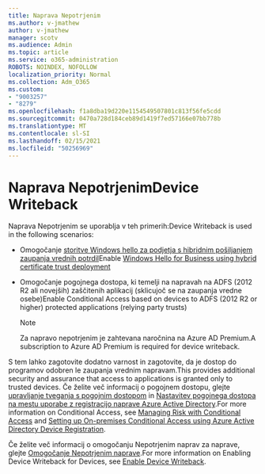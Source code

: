```yaml
---
title: Naprava Nepotrjenim
ms.author: v-jmathew
author: v-jmathew
manager: scotv
ms.audience: Admin
ms.topic: article
ms.service: o365-administration
ROBOTS: NOINDEX, NOFOLLOW
localization_priority: Normal
ms.collection: Adm_O365
ms.custom:
- "9003257"
- "8279"
ms.openlocfilehash: f1a8dba19d220e1154549507801c813f56fe5cdd
ms.sourcegitcommit: 0470a728d184ceb89d1419f7ed57166e07bb778b
ms.translationtype: MT
ms.contentlocale: sl-SI
ms.lasthandoff: 02/15/2021
ms.locfileid: "50256969"
---
```

# <a name="device-writeback"></a><span data-ttu-id="07f79-102">Naprava Nepotrjenim</span><span class="sxs-lookup"><span data-stu-id="07f79-102">Device Writeback</span></span>

<span data-ttu-id="07f79-103">Naprava Nepotrjenim se uporablja v teh primerih:</span><span class="sxs-lookup"><span data-stu-id="07f79-103">Device Writeback is used in the following scenarios:</span></span>

- <span data-ttu-id="07f79-104">Omogočanje [storitve Windows hello za podjetja s hibridnim pošiljanjem zaupanja vrednih potrdil](https://docs.microsoft.com/windows/security/identity-protection/hello-for-business/hello-hybrid-cert-trust-prereqs#device-registration)</span><span class="sxs-lookup"><span data-stu-id="07f79-104">Enable [Windows Hello for Business using hybrid certificate trust deployment](https://docs.microsoft.com/windows/security/identity-protection/hello-for-business/hello-hybrid-cert-trust-prereqs#device-registration)</span></span>
- <span data-ttu-id="07f79-105">Omogočanje pogojnega dostopa, ki temelji na napravah na ADFS (2012 R2 ali novejših) zaščitenih aplikacij (sklicujoč se na zaupanja vredne osebe)</span><span class="sxs-lookup"><span data-stu-id="07f79-105">Enable Conditional Access based on devices to ADFS (2012 R2 or higher) protected applications (relying party trusts)</span></span>

    > [!NOTE]
    > <span data-ttu-id="07f79-106">Za napravo nepotrjenim je zahtevana naročnina na Azure AD Premium.</span><span class="sxs-lookup"><span data-stu-id="07f79-106">A subscription to Azure AD Premium is required for device writeback.</span></span>

<span data-ttu-id="07f79-107">S tem lahko zagotovite dodatno varnost in zagotovite, da je dostop do programov odobren le zaupanja vrednim napravam.</span><span class="sxs-lookup"><span data-stu-id="07f79-107">This provides additional security and assurance that access to applications is granted only to trusted devices.</span></span> <span data-ttu-id="07f79-108">Če želite več informacij o pogojnem dostopu, glejte [upravljanje tveganja s pogojnim dostopom](https://docs.microsoft.com/azure/active-directory/conditional-access/overview) in [Nastavitev pogojnega dostopa na mestu uporabe z registracijo naprave Azure Active Directory](https://docs.microsoft.com/azure/active-directory/devices/overview).</span><span class="sxs-lookup"><span data-stu-id="07f79-108">For more information on Conditional Access, see [Managing Risk with Conditional Access](https://docs.microsoft.com/azure/active-directory/conditional-access/overview) and [Setting up On-premises Conditional Access using Azure Active Directory Device Registration](https://docs.microsoft.com/azure/active-directory/devices/overview).</span></span>

<span data-ttu-id="07f79-109">Če želite več informacij o omogočanju Nepotrjenim naprav za naprave, glejte [Omogočanje Nepotrjenim naprave](https://docs.microsoft.com/azure/active-directory/hybrid/how-to-connect-device-writeback).</span><span class="sxs-lookup"><span data-stu-id="07f79-109">For more information on Enabling Device Writeback for Devices, see [Enable Device Writeback](https://docs.microsoft.com/azure/active-directory/hybrid/how-to-connect-device-writeback).</span></span>
